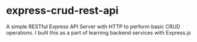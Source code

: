 # express-crud-rest-api
A simple RESTful Express API Server with HTTP to perform basic CRUD operations. I built this as a part of learning backend services with Express.js
